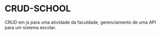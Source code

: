 # CRUD-SCHOOL
CRUD em js para uma atividade da faculdade, gerenciamento de uma API para um sistema escolar. 
